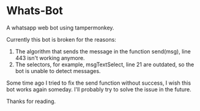 # Whats-Bot
A whatsapp web bot using tampermonkey.

Currently this bot is broken for the reasons:
1. The algorithm that sends the message in the function send(msg), line 443 isn't working anymore.
2. The selectors, for example, msgTextSelect, line 21 are outdated, so the bot is unable to detect messages.

Some time ago I tried to fix the send function without success, I wish this bot works again someday. I'll probably try to solve the issue in the future.

Thanks for reading.
